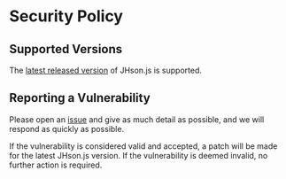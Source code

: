 # Security Policy

## Supported Versions

The [latest released version](https://github.com/williamtroup/JHson.js/releases) of JHson.js is supported.

## Reporting a Vulnerability

Please open an [issue](https://github.com/williamtroup/JHson.js/issues) and give as much detail as possible, and we will respond as quickly as possible.

If the vulnerability is considered valid and accepted, a patch will be made for the latest JHson.js version.
If the vulnerability is deemed invalid, no further action is required.
